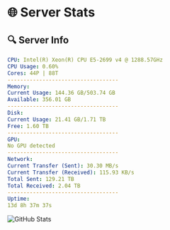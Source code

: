# 🌐 Server Stats
## 🔍 Server Info
```yaml
CPU: Intel(R) Xeon(R) CPU E5-2699 v4 @ 1288.57GHz
CPU Usage: 0.60%
Cores: 44P | 88T
-----------------------------------
Memory:
Current Usage: 144.36 GB/503.74 GB
Available: 356.01 GB
-----------------------------------
Disk:
Current Usage: 21.41 GB/1.71 TB
Free: 1.60 TB
-----------------------------------
GPU:
No GPU detected
-----------------------------------
Network:
Current Transfer (Sent): 30.30 MB/s
Current Transfer (Received): 115.93 KB/s
Total Sent: 129.21 TB
Total Received: 2.04 TB
-----------------------------------
Uptime:
13d 8h 37m 37s
```
![GitHub Stats](https://img.shields.io/badge/Updated-2025-02-21_07:20:55-blue)